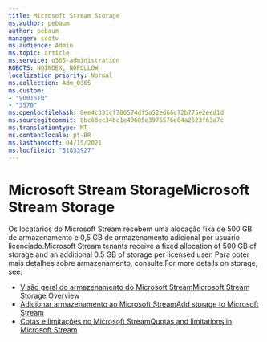 ```yaml
---
title: Microsoft Stream Storage
ms.author: pebaum
author: pebaum
manager: scotv
ms.audience: Admin
ms.topic: article
ms.service: o365-administration
ROBOTS: NOINDEX, NOFOLLOW
localization_priority: Normal
ms.collection: Adm_O365
ms.custom:
- "9001510"
- "3570"
ms.openlocfilehash: 8ee4c331cf706574df5a52ed66c72b775e2eed1d
ms.sourcegitcommit: 8bc60ec34bc1e40685e3976576e04a2623f63a7c
ms.translationtype: MT
ms.contentlocale: pt-BR
ms.lasthandoff: 04/15/2021
ms.locfileid: "51833927"
---
```

# <a name="microsoft-stream-storage"></a><span data-ttu-id="9e13a-102">Microsoft Stream Storage</span><span class="sxs-lookup"><span data-stu-id="9e13a-102">Microsoft Stream Storage</span></span>

<span data-ttu-id="9e13a-103">Os locatários do Microsoft Stream recebem uma alocação fixa de 500 GB de armazenamento e 0,5 GB de armazenamento adicional por usuário licenciado.</span><span class="sxs-lookup"><span data-stu-id="9e13a-103">Microsoft Stream tenants receive a fixed allocation of 500 GB of storage and an additional 0.5 GB of storage per licensed user.</span></span>
<span data-ttu-id="9e13a-104">Para obter mais detalhes sobre armazenamento, consulte:</span><span class="sxs-lookup"><span data-stu-id="9e13a-104">For more details on storage, see:</span></span>

- [<span data-ttu-id="9e13a-105">Visão geral do armazenamento do Microsoft Stream</span><span class="sxs-lookup"><span data-stu-id="9e13a-105">Microsoft Stream Storage Overview</span></span>](https://docs.microsoft.com/stream/license-overview#storage)
- [<span data-ttu-id="9e13a-106">Adicionar armazenamento ao Microsoft Stream</span><span class="sxs-lookup"><span data-stu-id="9e13a-106">Add storage to Microsoft Stream</span></span>](https://docs.microsoft.com/stream/storage-add-on)
- [<span data-ttu-id="9e13a-107">Cotas e limitações no Microsoft Stream</span><span class="sxs-lookup"><span data-stu-id="9e13a-107">Quotas and limitations in Microsoft Stream</span></span>](https://docs.microsoft.com/stream/quotas-and-limitations)

